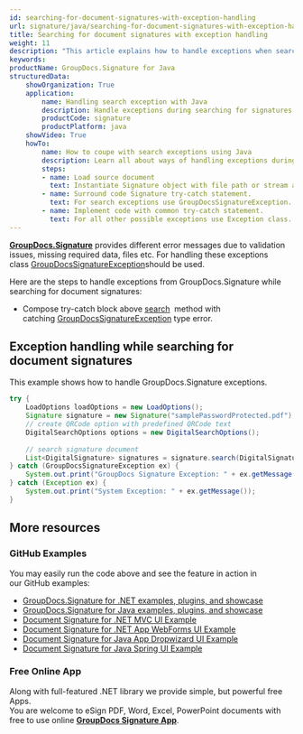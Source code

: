 ```yaml
---
id: searching-for-document-signatures-with-exception-handling
url: signature/java/searching-for-document-signatures-with-exception-handling
title: Searching for document signatures with exception handling
weight: 11
description: "This article explains how to handle exceptions when searching for electronic signatures with GroupDocs.Signature API."
keywords: 
productName: GroupDocs.Signature for Java
structuredData:
    showOrganization: True
    application:    
        name: Handling search exception with Java    
        description: Handle exceptions during searching for signatures in documents with Java language by GroupDocs.Signature for Java APIs
        productCode: signature
        productPlatform: java 
    showVideo: True
    howTo:
        name: How to coupe with search exceptions using Java 
        description: Learn all about ways of handling exceptions during search using Java
        steps:
        - name: Load source document
          text: Instantiate Signature object with file path or stream as a constructor parameter will load the document. 
        - name: Surround code Signature try-catch statement. 
          text: For search exceptions use GroupDocsSignatureException.
        - name: Implement code with common try-catch statement. 
          text: For all other possible exceptions use Exception class.
---
```

[**GroupDocs.Signature**](https://products.groupdocs.com/signature/java) provides different error messages due to validation issues, missing required data, files etc. For handling these exceptions class [GroupDocsSignatureException](https://reference.groupdocs.com/java/signature/com.groupdocs.signature.exception/GroupDocsSignatureException)should be used.

Here are the steps to handle exceptions from GroupDocs.Signature while searching for document signatures:

*   Compose try-catch block above [search](https://reference.groupdocs.com/java/signature/com.groupdocs.signature/Signature#search(java.lang.Class,%20com.groupdocs.signature.options.search.SearchOptions))  method with catching [GroupDocsSignatureException](https://reference.groupdocs.com/java/signature/com.groupdocs.signature.exception/GroupDocsSignatureException) type error.
    

## Exception handling while searching for document signatures

This example shows how to handle GroupDocs.Signature exceptions.

```java
try {
    LoadOptions loadOptions = new LoadOptions();
    Signature signature = new Signature("samplePasswordProtected.pdf");
    // create QRCode option with predefined QRCode text
    DigitalSearchOptions options = new DigitalSearchOptions();
 
    // search signature document
    List<DigitalSignature> signatures = signature.search(DigitalSignature.class,options);
} catch (GroupDocsSignatureException ex) {
    System.out.print("GroupDocs Signature Exception: " + ex.getMessage());
} catch (Exception ex) {
    System.out.print("System Exception: " + ex.getMessage());
}
```

## More resources

### GitHub Examples 

You may easily run the code above and see the feature in action in our GitHub examples:

*   [GroupDocs.Signature for .NET examples, plugins, and showcase](https://github.com/groupdocs-signature/GroupDocs.Signature-for-.NET)    
*   [GroupDocs.Signature for Java examples, plugins, and showcase](https://github.com/groupdocs-signature/GroupDocs.Signature-for-Java)    
*   [Document Signature for .NET MVC UI Example](https://github.com/groupdocs-signature/GroupDocs.Signature-for-.NET-MVC)    
*   [Document Signature for .NET App WebForms UI Example](https://github.com/groupdocs-signature/GroupDocs.Signature-for-.NET-WebForms)    
*   [Document Signature for Java App Dropwizard UI Example](https://github.com/groupdocs-signature/GroupDocs.Signature-for-Java-Dropwizard)   
*   [Document Signature for Java Spring UI Example](https://github.com/groupdocs-signature/GroupDocs.Signature-for-Java-Spring)
    

### Free Online App 

Along with full-featured .NET library we provide simple, but powerful free Apps.  
You are welcome to eSign PDF, Word, Excel, PowerPoint documents with free to use online **[GroupDocs Signature App](https://products.groupdocs.app/signature)**.
